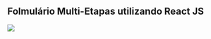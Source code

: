 ## Folmulário Multi-Etapas utilizando React JS

<img src="https://media.giphy.com/media/dHSmtt8yFFCZopuxq0/giphy.gif"/>
